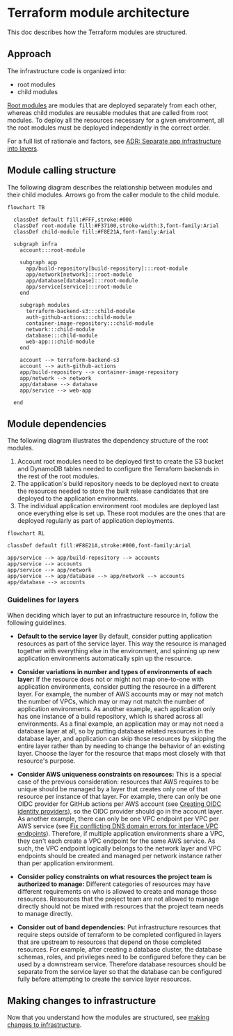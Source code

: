 # Terraform module architecture

This doc describes how the Terraform modules are structured.

## Approach

The infrastructure code is organized into:

- root modules
- child modules

[Root modules](https://www.terraform.io/language/modules#the-root-module) are modules that are deployed separately from each other, whereas child modules are reusable modules that are called from root modules. To deploy all the resources necessary for a given environment, all the root modules must be deployed independently in the correct order.

For a full list of rationale and factors, see [ADR: Separate app infrastructure into layers](/docs/decisions/infra/0009-separate-app-infrastructure-into-layers.md).

## Module calling structure

The following diagram describes the relationship between modules and their child modules. Arrows go from the caller module to the child module.

```mermaid
flowchart TB

  classDef default fill:#FFF,stroke:#000
  classDef root-module fill:#F37100,stroke-width:3,font-family:Arial
  classDef child-module fill:#F8E21A,font-family:Arial

  subgraph infra
    account:::root-module

    subgraph app
      app/build-repository[build-repository]:::root-module
      app/network[network]:::root-module
      app/database[database]:::root-module
      app/service[service]:::root-module
    end

    subgraph modules
      terraform-backend-s3:::child-module
      auth-github-actions:::child-module
      container-image-repository:::child-module
      network:::child-module
      database:::child-module
      web-app:::child-module
    end

    account --> terraform-backend-s3
    account --> auth-github-actions
    app/build-repository --> container-image-repository
    app/network --> network
    app/database --> database
    app/service --> web-app

  end
```

## Module dependencies

The following diagram illustrates the dependency structure of the root modules.

1. Account root modules need to be deployed first to create the S3 bucket and DynamoDB tables needed to configure the Terraform backends in the rest of the root modules.
2. The application's build repository needs to be deployed next to create the resources needed to store the built release candidates that are deployed to the application environments.
3. The individual application environment root modules are deployed last once everything else is set up. These root modules are the ones that are deployed regularly as part of application deployments.

```mermaid
flowchart RL

classDef default fill:#F8E21A,stroke:#000,font-family:Arial

app/service --> app/build-repository --> accounts
app/service --> accounts
app/service --> app/network
app/service --> app/database --> app/network --> accounts
app/database --> accounts
```

### Guidelines for layers

When deciding which layer to put an infrastructure resource in, follow the following guidelines.

* **Default to the service layer** By default, consider putting application resources as part of the service layer. This way the resource is managed together with everything else in the environment, and spinning up new application environments automatically spin up the resource.

* **Consider variations in number and types of environments of each layer:** If the resource does not or might not map one-to-one with application environments, consider putting the resource in a different layer. For example, the number of AWS accounts may or may not match the number of VPCs, which may or may not match the number of application environments. As another example, each application only has one instance of a build repository, which is shared across all environments. As a final example, an application may or may not need a database layer at all, so by putting database related resources in the database layer, and application can skip those resources by skipping the entire layer rather than by needing to change the behavior of an existing layer. Choose the layer for the resource that maps most closely with that resource's purpose.

* **Consider AWS uniqueness constraints on resources:** This is a special case of the previous consideration: resources that AWS requires to be unique should be managed by a layer that creates only one of that resource per instance of that layer. For example, there can only be one OIDC provider for GitHub actions per AWS account (see [Creating OIDC identity providers](https://docs.aws.amazon.com/IAM/latest/UserGuide/id_roles_providers_create_oidc.html)), so the OIDC provider should go in the account layer. As another example, there can only be one VPC endpoint per VPC per AWS service (see [Fix conflicting DNS domain errors for interface VPC endpoints](https://repost.aws/knowledge-center/vpc-interface-endpoint-domain-conflict)). Therefore, if multiple application environments share a VPC, they can't each create a VPC endpoint for the same AWS service. As such, the VPC endpoint logically belongs to the network layer and VPC endpoints should be created and managed per network instance rather than per application environment.

* **Consider policy constraints on what resources the project team is authorized to manage:** Different categories of resources may have different requirements on who is allowed to create and manage those resources. Resources that the project team are not allowed to manage directly should not be mixed with resources that the project team needs to manage directly.

* **Consider out of band dependencies:** Put infrastructure resources that require steps outside of terraform to be completed configured in layers that are upstream to resources that depend on those completed resources. For example, after creating a database cluster, the database schemas, roles, and privileges need to be configured before they can be used by a downstream service. Therefore database resources should be separate from the service layer so that the database can be configured fully before attempting to create the service layer resources.

## Making changes to infrastructure

Now that you understand how the modules are structured, see [making changes to infrastructure](./making-infra-changes.md).
